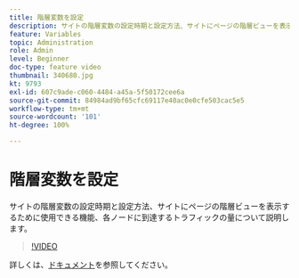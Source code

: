 ```yaml
---
title: 階層変数を設定
description: サイトの階層変数の設定時期と設定方法、サイトにページの階層ビューを表示するために使用できる機能、各ノードに到達するトラフィックの量について説明します。
feature: Variables
topic: Administration
role: Admin
level: Beginner
doc-type: feature video
thumbnail: 340680.jpg
kt: 9793
exl-id: 607c9ade-c060-4484-a45a-5f50172cee6a
source-git-commit: 84984ad9bf65cfc69117e40ac0e0cfe503cac5e5
workflow-type: tm+mt
source-wordcount: '101'
ht-degree: 100%

---
```


# 階層変数を設定

サイトの階層変数の設定時期と設定方法、サイトにページの階層ビューを表示するために使用できる機能、各ノードに到達するトラフィックの量について説明します。

>[!VIDEO](https://video.tv.adobe.com/v/340680/?quality=12&learn=on)

詳しくは、[ドキュメント](https://experienceleague.adobe.com/docs/analytics/implementation/vars/page-vars/hier.html?lang=ja)を参照してください。
